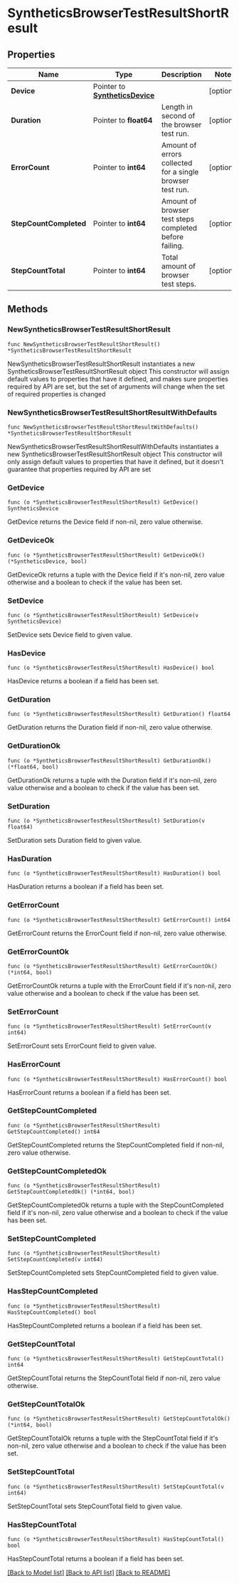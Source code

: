 # SyntheticsBrowserTestResultShortResult

## Properties

Name | Type | Description | Notes
------------ | ------------- | ------------- | -------------
**Device** | Pointer to [**SyntheticsDevice**](SyntheticsDevice.md) |  | [optional] 
**Duration** | Pointer to **float64** | Length in second of the browser test run. | [optional] 
**ErrorCount** | Pointer to **int64** | Amount of errors collected for a single browser test run. | [optional] 
**StepCountCompleted** | Pointer to **int64** | Amount of browser test steps completed before failing. | [optional] 
**StepCountTotal** | Pointer to **int64** | Total amount of browser test steps. | [optional] 

## Methods

### NewSyntheticsBrowserTestResultShortResult

`func NewSyntheticsBrowserTestResultShortResult() *SyntheticsBrowserTestResultShortResult`

NewSyntheticsBrowserTestResultShortResult instantiates a new SyntheticsBrowserTestResultShortResult object
This constructor will assign default values to properties that have it defined,
and makes sure properties required by API are set, but the set of arguments
will change when the set of required properties is changed

### NewSyntheticsBrowserTestResultShortResultWithDefaults

`func NewSyntheticsBrowserTestResultShortResultWithDefaults() *SyntheticsBrowserTestResultShortResult`

NewSyntheticsBrowserTestResultShortResultWithDefaults instantiates a new SyntheticsBrowserTestResultShortResult object
This constructor will only assign default values to properties that have it defined,
but it doesn't guarantee that properties required by API are set

### GetDevice

`func (o *SyntheticsBrowserTestResultShortResult) GetDevice() SyntheticsDevice`

GetDevice returns the Device field if non-nil, zero value otherwise.

### GetDeviceOk

`func (o *SyntheticsBrowserTestResultShortResult) GetDeviceOk() (*SyntheticsDevice, bool)`

GetDeviceOk returns a tuple with the Device field if it's non-nil, zero value otherwise
and a boolean to check if the value has been set.

### SetDevice

`func (o *SyntheticsBrowserTestResultShortResult) SetDevice(v SyntheticsDevice)`

SetDevice sets Device field to given value.

### HasDevice

`func (o *SyntheticsBrowserTestResultShortResult) HasDevice() bool`

HasDevice returns a boolean if a field has been set.

### GetDuration

`func (o *SyntheticsBrowserTestResultShortResult) GetDuration() float64`

GetDuration returns the Duration field if non-nil, zero value otherwise.

### GetDurationOk

`func (o *SyntheticsBrowserTestResultShortResult) GetDurationOk() (*float64, bool)`

GetDurationOk returns a tuple with the Duration field if it's non-nil, zero value otherwise
and a boolean to check if the value has been set.

### SetDuration

`func (o *SyntheticsBrowserTestResultShortResult) SetDuration(v float64)`

SetDuration sets Duration field to given value.

### HasDuration

`func (o *SyntheticsBrowserTestResultShortResult) HasDuration() bool`

HasDuration returns a boolean if a field has been set.

### GetErrorCount

`func (o *SyntheticsBrowserTestResultShortResult) GetErrorCount() int64`

GetErrorCount returns the ErrorCount field if non-nil, zero value otherwise.

### GetErrorCountOk

`func (o *SyntheticsBrowserTestResultShortResult) GetErrorCountOk() (*int64, bool)`

GetErrorCountOk returns a tuple with the ErrorCount field if it's non-nil, zero value otherwise
and a boolean to check if the value has been set.

### SetErrorCount

`func (o *SyntheticsBrowserTestResultShortResult) SetErrorCount(v int64)`

SetErrorCount sets ErrorCount field to given value.

### HasErrorCount

`func (o *SyntheticsBrowserTestResultShortResult) HasErrorCount() bool`

HasErrorCount returns a boolean if a field has been set.

### GetStepCountCompleted

`func (o *SyntheticsBrowserTestResultShortResult) GetStepCountCompleted() int64`

GetStepCountCompleted returns the StepCountCompleted field if non-nil, zero value otherwise.

### GetStepCountCompletedOk

`func (o *SyntheticsBrowserTestResultShortResult) GetStepCountCompletedOk() (*int64, bool)`

GetStepCountCompletedOk returns a tuple with the StepCountCompleted field if it's non-nil, zero value otherwise
and a boolean to check if the value has been set.

### SetStepCountCompleted

`func (o *SyntheticsBrowserTestResultShortResult) SetStepCountCompleted(v int64)`

SetStepCountCompleted sets StepCountCompleted field to given value.

### HasStepCountCompleted

`func (o *SyntheticsBrowserTestResultShortResult) HasStepCountCompleted() bool`

HasStepCountCompleted returns a boolean if a field has been set.

### GetStepCountTotal

`func (o *SyntheticsBrowserTestResultShortResult) GetStepCountTotal() int64`

GetStepCountTotal returns the StepCountTotal field if non-nil, zero value otherwise.

### GetStepCountTotalOk

`func (o *SyntheticsBrowserTestResultShortResult) GetStepCountTotalOk() (*int64, bool)`

GetStepCountTotalOk returns a tuple with the StepCountTotal field if it's non-nil, zero value otherwise
and a boolean to check if the value has been set.

### SetStepCountTotal

`func (o *SyntheticsBrowserTestResultShortResult) SetStepCountTotal(v int64)`

SetStepCountTotal sets StepCountTotal field to given value.

### HasStepCountTotal

`func (o *SyntheticsBrowserTestResultShortResult) HasStepCountTotal() bool`

HasStepCountTotal returns a boolean if a field has been set.


[[Back to Model list]](../README.md#documentation-for-models) [[Back to API list]](../README.md#documentation-for-api-endpoints) [[Back to README]](../README.md)


